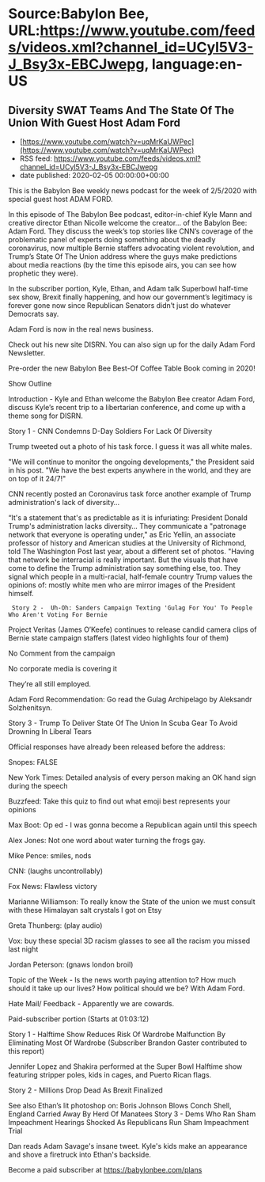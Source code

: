 # Source:Babylon Bee, URL:https://www.youtube.com/feeds/videos.xml?channel_id=UCyl5V3-J_Bsy3x-EBCJwepg, language:en-US

## Diversity SWAT Teams And The State Of The Union With Guest Host Adam Ford
 - [https://www.youtube.com/watch?v=uqMrKaUWPec](https://www.youtube.com/watch?v=uqMrKaUWPec)
 - RSS feed: https://www.youtube.com/feeds/videos.xml?channel_id=UCyl5V3-J_Bsy3x-EBCJwepg
 - date published: 2020-02-05 00:00:00+00:00

This is the Babylon Bee weekly news podcast for the week of 2/5/2020 with special guest host ADAM FORD. 

 In this episode of The Babylon Bee podcast, editor-in-chief Kyle Mann and creative director Ethan Nicolle welcome the creator… of the Babylon Bee: Adam Ford. They discuss the week’s top stories like CNN’s coverage of the problematic panel of experts doing something about the deadly coronavirus, now multiple Bernie staffers advocating violent revolution, and Trump’s State Of The Union address where the guys make predictions about media reactions (by the time this episode airs, you can see how prophetic they were).

 In the subscriber portion, Kyle, Ethan, and Adam talk Superbowl half-time sex show, Brexit finally happening, and how our government’s legitimacy is forever gone now since Republican Senators didn’t just do whatever Democrats say.

 Adam Ford is now in the real news business. 

 Check out his new site DISRN. You can also sign up for the daily Adam Ford Newsletter.

  Pre-order the new Babylon Bee Best-Of Coffee Table Book coming in 2020!

 Show Outline

 Introduction - Kyle and Ethan welcome the Babylon Bee creator Adam Ford, discuss Kyle’s recent trip to a libertarian conference, and come up with a theme song for DISRN.

 Story 1 -  CNN Condemns D-Day Soldiers For Lack Of Diversity

   Trump tweeted out a photo of his task force. I guess it was all white males.

   "We will continue to monitor the ongoing developments," the President said in his post. "We have the best experts anywhere in the world, and they are on top of it 24/7!"

   CNN recently posted an  Coronavirus task force another example of Trump administration's lack of diversity… 

   “It's a statement that's as predictable as it is infuriating: President Donald Trump's administration lacks diversity… They communicate a "patronage network that everyone is operating under," as Eric Yellin, an associate professor of history and American studies at the University of Richmond, told The Washington Post last year, about a different set of photos. "Having that network be interracial is really important. But the visuals that have come to define the Trump administration say something else, too. They signal which people in a multi-racial, half-female country Trump values the opinions of: mostly white men who are mirror images of the President himself.

     Story 2 -  Uh-Oh: Sanders Campaign Texting 'Gulag For You' To People Who Aren't Voting For Bernie

   Project Veritas (James O’Keefe) continues to release candid camera clips of Bernie state campaign staffers (latest video highlights four of them)

   No Comment from the campaign

   No corporate media is covering it

   They’re all still employed.  

   Adam Ford Recommendation:  Go read the Gulag Archipelago by Aleksandr Solzhenitsyn.

 Story 3 -  Trump To Deliver State Of The Union In Scuba Gear To Avoid Drowning In Liberal Tears

   Official responses have already been released before the address:

   Snopes: FALSE

   New York Times: Detailed analysis of every person making an OK hand sign during the speech 

   Buzzfeed: Take this quiz to find out what emoji best represents your opinions

   Max Boot: Op ed - I was gonna become a Republican again until this speech

   Alex Jones: Not one word about water turning the frogs gay.

   Mike Pence: smiles, nods

   CNN: (laughs uncontrollably)

   Fox News: Flawless victory

   Marianne Williamson: To really know the State of the union we must consult with these Himalayan salt crystals I got on Etsy

   Greta Thunberg: (play audio)

   Vox: buy these special 3D racism glasses to see all the racism you missed last night 

   Jordan Peterson: (gnaws london broil)

   Topic of the Week -  Is the news worth paying attention to? How much should it take up our lives? How political should we be? With Adam Ford.

 Hate Mail/ Feedback - Apparently we are cowards.

 Paid-subscriber portion (Starts at 01:03:12)

 Story 1 -  Halftime Show Reduces Risk Of Wardrobe Malfunction By Eliminating Most Of Wardrobe (Subscriber Brandon Gaster contributed to this report)

   Jennifer Lopez and Shakira performed at the Super Bowl Halftime show featuring stripper poles, kids in cages, and Puerto Rican flags.

   Story 2 - Millions Drop Dead As Brexit Finalized

  See also Ethan’s lit photoshop on:  Boris Johnson Blows Conch Shell, England Carried Away By Herd Of Manatees  Story 3 -  Dems Who Ran Sham Impeachment Hearings Shocked As Republicans Run Sham Impeachment Trial

  Dan reads Adam Savage's insane tweet.  Kyle's kids make an appearance and shove a firetruck into Ethan's backside.

 Become a paid subscriber at https://babylonbee.com/plans

